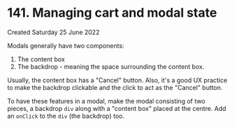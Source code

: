 # 141. Managing cart and modal state
Created Saturday 25 June 2022

Modals generally have two components:
1. The content box
2. The backdrop - meaning the space surrounding the content box.

Usually, the content box has a "Cancel" button. Also, it's a good UX practice to make the backdrop clickable and the click to act as the "Cancel" button.

To have these features in a modal, make the modal consisting of two pieces, a backdrop `div` along with a "content box" placed at the centre. Add an `onClick` to the `div` (the backdrop) too.